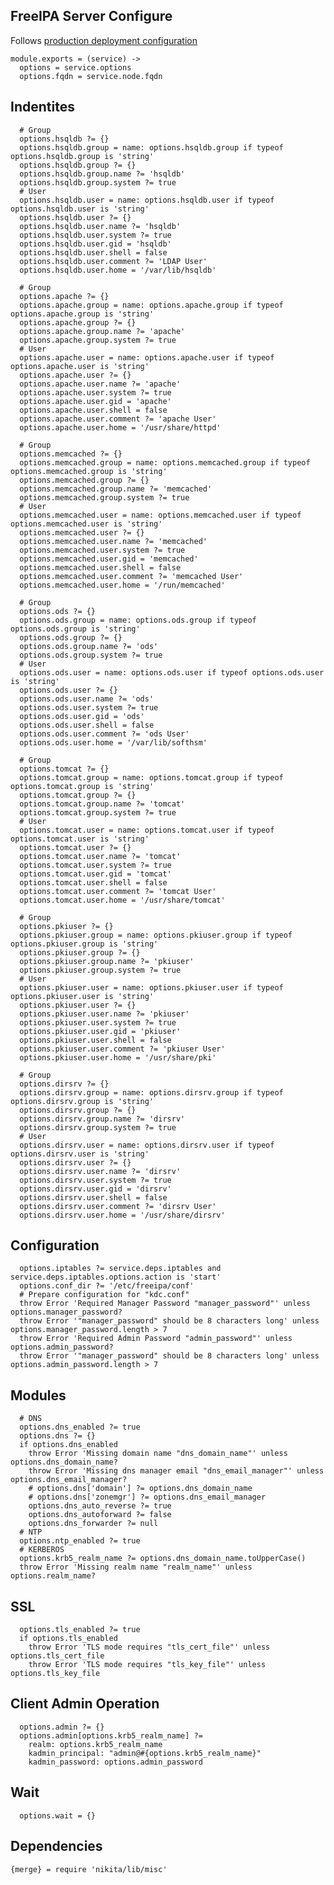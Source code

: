 
## FreeIPA Server Configure

Follows [production deployment configuration](https://www.freeipa.org/page/Deployment_Recommendations)

    module.exports = (service) ->
      options = service.options
      options.fqdn = service.node.fqdn

## Indentites

      # Group
      options.hsqldb ?= {}
      options.hsqldb.group = name: options.hsqldb.group if typeof options.hsqldb.group is 'string'
      options.hsqldb.group ?= {}
      options.hsqldb.group.name ?= 'hsqldb'
      options.hsqldb.group.system ?= true
      # User
      options.hsqldb.user = name: options.hsqldb.user if typeof options.hsqldb.user is 'string'
      options.hsqldb.user ?= {}
      options.hsqldb.user.name ?= 'hsqldb'
      options.hsqldb.user.system ?= true
      options.hsqldb.user.gid = 'hsqldb'
      options.hsqldb.user.shell = false
      options.hsqldb.user.comment ?= 'LDAP User'
      options.hsqldb.user.home = '/var/lib/hsqldb'

      # Group
      options.apache ?= {}
      options.apache.group = name: options.apache.group if typeof options.apache.group is 'string'
      options.apache.group ?= {}
      options.apache.group.name ?= 'apache'
      options.apache.group.system ?= true
      # User
      options.apache.user = name: options.apache.user if typeof options.apache.user is 'string'
      options.apache.user ?= {}
      options.apache.user.name ?= 'apache'
      options.apache.user.system ?= true
      options.apache.user.gid = 'apache'
      options.apache.user.shell = false
      options.apache.user.comment ?= 'apache User'
      options.apache.user.home = '/usr/share/httpd'

      # Group
      options.memcached ?= {}
      options.memcached.group = name: options.memcached.group if typeof options.memcached.group is 'string'
      options.memcached.group ?= {}
      options.memcached.group.name ?= 'memcached'
      options.memcached.group.system ?= true
      # User
      options.memcached.user = name: options.memcached.user if typeof options.memcached.user is 'string'
      options.memcached.user ?= {}
      options.memcached.user.name ?= 'memcached'
      options.memcached.user.system ?= true
      options.memcached.user.gid = 'memcached'
      options.memcached.user.shell = false
      options.memcached.user.comment ?= 'memcached User'
      options.memcached.user.home = '/run/memcached'

      # Group
      options.ods ?= {}
      options.ods.group = name: options.ods.group if typeof options.ods.group is 'string'
      options.ods.group ?= {}
      options.ods.group.name ?= 'ods'
      options.ods.group.system ?= true
      # User
      options.ods.user = name: options.ods.user if typeof options.ods.user is 'string'
      options.ods.user ?= {}
      options.ods.user.name ?= 'ods'
      options.ods.user.system ?= true
      options.ods.user.gid = 'ods'
      options.ods.user.shell = false
      options.ods.user.comment ?= 'ods User'
      options.ods.user.home = '/var/lib/softhsm'

      # Group
      options.tomcat ?= {}
      options.tomcat.group = name: options.tomcat.group if typeof options.tomcat.group is 'string'
      options.tomcat.group ?= {}
      options.tomcat.group.name ?= 'tomcat'
      options.tomcat.group.system ?= true
      # User
      options.tomcat.user = name: options.tomcat.user if typeof options.tomcat.user is 'string'
      options.tomcat.user ?= {}
      options.tomcat.user.name ?= 'tomcat'
      options.tomcat.user.system ?= true
      options.tomcat.user.gid = 'tomcat'
      options.tomcat.user.shell = false
      options.tomcat.user.comment ?= 'tomcat User'
      options.tomcat.user.home = '/usr/share/tomcat'

      # Group
      options.pkiuser ?= {}
      options.pkiuser.group = name: options.pkiuser.group if typeof options.pkiuser.group is 'string'
      options.pkiuser.group ?= {}
      options.pkiuser.group.name ?= 'pkiuser'
      options.pkiuser.group.system ?= true
      # User
      options.pkiuser.user = name: options.pkiuser.user if typeof options.pkiuser.user is 'string'
      options.pkiuser.user ?= {}
      options.pkiuser.user.name ?= 'pkiuser'
      options.pkiuser.user.system ?= true
      options.pkiuser.user.gid = 'pkiuser'
      options.pkiuser.user.shell = false
      options.pkiuser.user.comment ?= 'pkiuser User'
      options.pkiuser.user.home = '/usr/share/pki'

      # Group
      options.dirsrv ?= {}
      options.dirsrv.group = name: options.dirsrv.group if typeof options.dirsrv.group is 'string'
      options.dirsrv.group ?= {}
      options.dirsrv.group.name ?= 'dirsrv'
      options.dirsrv.group.system ?= true
      # User
      options.dirsrv.user = name: options.dirsrv.user if typeof options.dirsrv.user is 'string'
      options.dirsrv.user ?= {}
      options.dirsrv.user.name ?= 'dirsrv'
      options.dirsrv.user.system ?= true
      options.dirsrv.user.gid = 'dirsrv'
      options.dirsrv.user.shell = false
      options.dirsrv.user.comment ?= 'dirsrv User'
      options.dirsrv.user.home = '/usr/share/dirsrv'

## Configuration

      options.iptables ?= service.deps.iptables and service.deps.iptables.options.action is 'start'
      options.conf_dir ?= '/etc/freeipa/conf'
      # Prepare configuration for "kdc.conf"
      throw Error 'Required Manager Password "manager_password"' unless options.manager_password?
      throw Error '"manager_password" should be 8 characters long' unless options.manager_password.length > 7
      throw Error 'Required Admin Password "admin_password"' unless options.admin_password?
      throw Error '"manager_password" should be 8 characters long' unless options.admin_password.length > 7

## Modules

      # DNS
      options.dns_enabled ?= true
      options.dns ?= {}
      if options.dns_enabled
        throw Error 'Missing domain name "dns_domain_name"' unless options.dns_domain_name?
        throw Error 'Missing dns manager email "dns_email_manager"' unless options.dns_email_manager?
        # options.dns['domain'] ?= options.dns_domain_name
        # options.dns['zonemgr'] ?= options.dns_email_manager
        options.dns_auto_reverse ?= true
        options.dns_autoforward ?= false
        options.dns_forwarder ?= null
      # NTP
      options.ntp_enabled ?= true
      # KERBEROS
      options.krb5_realm_name ?= options.dns_domain_name.toUpperCase()
      throw Error 'Missing realm name "realm_name"' unless options.realm_name?

## SSL
      
      options.tls_enabled ?= true
      if options.tls_enabled
        throw Error 'TLS mode requires "tls_cert_file"' unless options.tls_cert_file
        throw Error 'TLS mode requires "tls_key_file"' unless options.tls_key_file

## Client Admin Operation

      options.admin ?= {}
      options.admin[options.krb5_realm_name] ?=
        realm: options.krb5_realm_name
        kadmin_principal: "admin@#{options.krb5_realm_name}"
        kadmin_password: options.admin_password


## Wait

      options.wait = {}

## Dependencies

    {merge} = require 'nikita/lib/misc'
